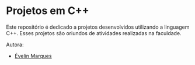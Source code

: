 # Projetos em C++
 Este repositório é dedicado a projetos desenvolvidos utilizando a linguagem C++. Esses projetos são oriundos de atividades realizadas na faculdade.

Autora:
* [Évelin Marques](https://www.linkedin.com/in/evelinmarquess/)
